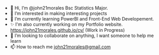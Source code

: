 - 👋 Hi, I’m @john21morales Bsc Statistics Major.
- 👀 I’m interested in making interesting projects
- 🌱 I’m currently learning PowerBI and Front-End Web Developement.
- ✨ I'm also currently working on my Portfolio website. https://john21morales.github.io/cv/ (Work in Progress)
- 💞️ I’m looking to collaborate on anything, I want someone to help me learn 
- 📫 How to reach me john21morales@gmail.com

<!---
john21morales/john21morales is a ✨ special ✨ repository because its `README.md` (this file) appears on your GitHub profile.
You can click the Preview link to take a look at your changes.
--->

